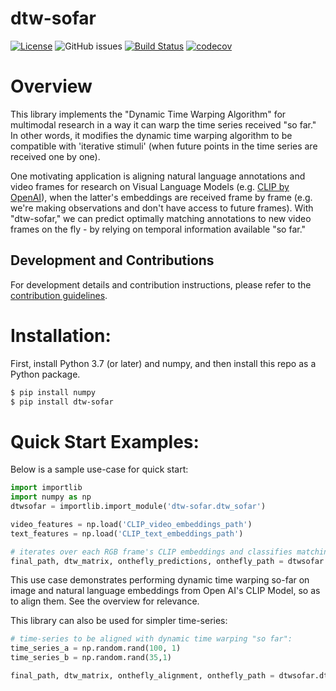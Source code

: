 # dtw-sofar

[![License](https://img.shields.io/github/license/egeozguroglu/dtw-sofar.svg)](https://github.com/egeozguroglu/dtw-sofar)
![GitHub issues](https://img.shields.io/github/issues/egeozguroglu/dtw-sofar) [![Build Status](https://github.com/egeozguroglu/dtw-sofar/workflows/Build%20Status/badge.svg?branch=main)](https://github.com/egeozguroglu/dtw-sofar/actions?query=workflow%3A%22Build+Status%22) [![codecov](https://codecov.io/gh/egeozguroglu/dtw-sofar/branch/main/graph/badge.svg)](https://codecov.io/gh/egeozguroglu/dtw-sofar)


# Overview

This library implements the "Dynamic Time Warping Algorithm" for multimodal research in a way it can warp the time series received "so far." In other words, it modifies the dynamic time warping algorithm to be compatible with 'iterative stimuli' (when future points in the time series are received one by one). 

One motivating application is aligning natural language annotations and video frames for research on Visual Language Models (e.g. [CLIP by OpenAI](https://openai.com/blog/clip/)), when the latter's embeddings are received frame by frame (e.g. we're making observations and don't have access to future frames). With "dtw-sofar," we can predict optimally matching annotations to new video frames on the fly - by relying on temporal information available "so far."

## Development and Contributions
For development details and contribution instructions, please refer to the [contribution guidelines](https://github.com/egeozguroglu/dtw-sofar/blob/main/CONTRIBUTING.md).


# Installation: 
First, install Python 3.7 (or later) and numpy, and then install this repo as a Python package. 

```bash
$ pip install numpy
$ pip install dtw-sofar
```

# Quick Start Examples:
Below is a sample use-case for quick start:
    
```python
import importlib
import numpy as np
dtwsofar = importlib.import_module('dtw-sofar.dtw_sofar')

video_features = np.load('CLIP_video_embeddings_path')
text_features = np.load('CLIP_text_embeddings_path')

# iterates over each RGB frame's CLIP embeddings and classifies matching text embeddings on-the-fly:
final_path, dtw_matrix, onthefly_predictions, onthefly_path = dtwsofar.dtw_onthefly_classification(video_features, text_features)
```
This use case demonstrates performing dynamic time warping so-far on image and natural language embeddings from Open AI's CLIP Model, so as to align them. See the overview for relevance. 

This library can also be used for simpler time-series:
```python
# time-series to be aligned with dynamic time warping "so far":
time_series_a = np.random.rand(100, 1)
time_series_b = np.random.rand(35,1)

final_path, dtw_matrix, onthefly_alignment, onthefly_path = dtwsofar.dtw_onthefly_classification(time_series_a, time_series_b)
```